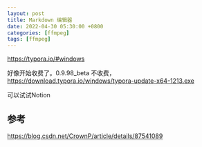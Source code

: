 ```yaml
---
layout: post
title: Markdown 编辑器
date: 2022-04-30 05:30:00 +0800
categories: [ffmpeg]
tags: [ffmpeg]
---
```

https://typora.io/#windows

好像开始收费了。0.9.98_beta 不收费，https://download.typora.io/windows/typora-update-x64-1213.exe

可以试试Notion
## 参考
https://blog.csdn.net/CrownP/article/details/87541089